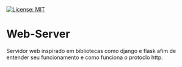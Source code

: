 [![License: MIT](https://img.shields.io/badge/License-MIT-yellow.svg)](https://opensource.org/licenses/MIT)
# Web-Server
Servidor web inspirado em bibliotecas como django e flask afim de entender seu funcionamento e como funciona o protoclo http.
